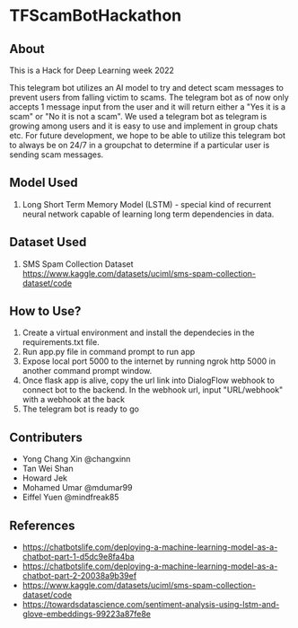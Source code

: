 # TFScamBotHackathon

## About
  This is a Hack for Deep Learning week 2022
  
  This telegram bot utilizes an AI model to try and detect scam messages to prevent users from falling victim to scams.
  The telegram bot as of now only accepts 1 message input from the user and it will return either a "Yes it is a scam" or "No it is not a scam".
  We used a telegram bot as telegram is growing among users and it is easy to use and implement in group chats etc. 
  For future development, we hope to be able to utilize this telegram bot to always be on 24/7 in a groupchat to determine if a particular user is sending scam    messages.

## Model Used

1. Long Short Term Memory Model (LSTM) - special kind of recurrent neural network  capable of learning long term dependencies in data.

## Dataset Used 

1. SMS Spam Collection Dataset <https://www.kaggle.com/datasets/uciml/sms-spam-collection-dataset/code>

## How to Use?

1. Create a virtual environment and install the dependecies in the requirements.txt file. 
2. Run app.py file in command prompt to run app
3. Expose local port 5000 to the internet by running ngrok http 5000 in another command prompt window.
4. Once flask app is alive, copy the url link into DialogFlow webhook to connect bot to the backend. In the webhook url, input "URL/webhook" with a webhook at the back
5. The telegram bot is ready to go

## Contributers
- Yong Chang Xin @changxinn
- Tan Wei Shan
- Howard Jek 
- Mohamed Umar  @mdumar99
- Eiffel Yuen   @mindfreak85

## References

- <https://chatbotslife.com/deploying-a-machine-learning-model-as-a-chatbot-part-1-d5dc9e8fa4ba>
- <https://chatbotslife.com/deploying-a-machine-learning-model-as-a-chatbot-part-2-20038a9b39ef>
- <https://www.kaggle.com/datasets/uciml/sms-spam-collection-dataset/code>
- <https://towardsdatascience.com/sentiment-analysis-using-lstm-and-glove-embeddings-99223a87fe8e>
